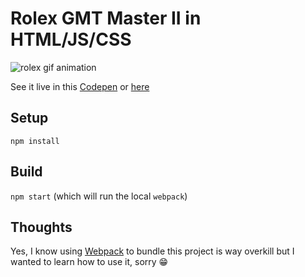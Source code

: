 # Rolex GMT Master II in HTML/JS/CSS

![rolex gif animation](https://github.com/gamell/rolex-gmt-ii/blob/master/media/rolex-gmt-ii.gif)

See it live in this [Codepen](https://codepen.io/gamell/pen/ozkPLQ) or [here](https://gamell.github.io/rolex-gmt-ii)

## Setup

`npm install`

## Build

`npm start` (which will run the local `webpack`)

## Thoughts

Yes, I know using [Webpack](https://webpack.github.io/docs/usage.html) to bundle this project is way overkill but I wanted to learn how to use it, sorry :grin:
